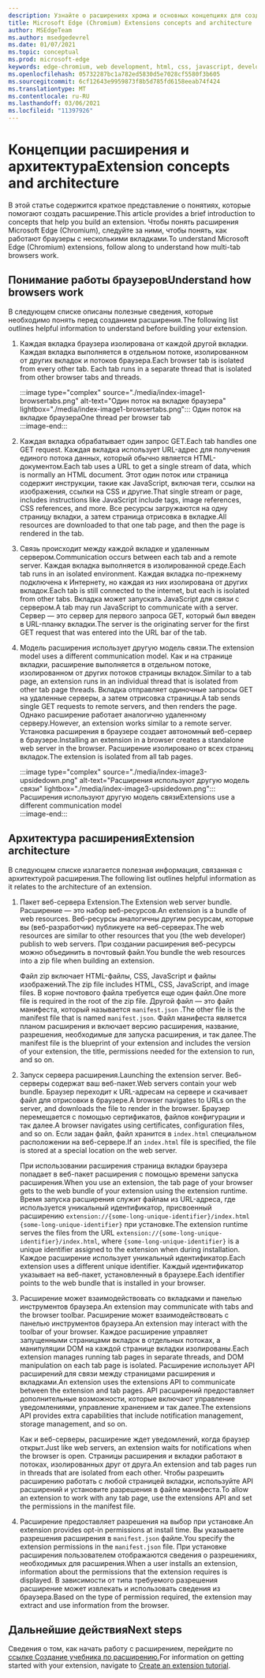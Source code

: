 ```yaml
---
description: Узнайте о расширениях хрома и основных концепциях для создания расширений.
title: Microsoft Edge (Chromium) Extensions concepts and architecture
author: MSEdgeTeam
ms.author: msedgedevrel
ms.date: 01/07/2021
ms.topic: conceptual
ms.prod: microsoft-edge
keywords: edge-chromium, web development, html, css, javascript, developer, extensions
ms.openlocfilehash: 05732287bc1a782ed5830d5e7028cf5580f3b605
ms.sourcegitcommit: 6cf12643e9959873f8b5d785fd6158eeab74f424
ms.translationtype: MT
ms.contentlocale: ru-RU
ms.lasthandoff: 03/06/2021
ms.locfileid: "11397926"
---
```

# <a name="extension-concepts-and-architecture"></a><span data-ttu-id="30eac-104">Концепции расширения и архитектура</span><span class="sxs-lookup"><span data-stu-id="30eac-104">Extension concepts and architecture</span></span>  

<span data-ttu-id="30eac-105">В этой статье содержится краткое представление о понятиях, которые помогают создать расширение.</span><span class="sxs-lookup"><span data-stu-id="30eac-105">This article provides a brief introduction to concepts that help you build an extension.</span></span>  <span data-ttu-id="30eac-106">Чтобы понять расширения Microsoft Edge \(Chromium\), следуйте за ними, чтобы понять, как работают браузеры с несколькими вкладками.</span><span class="sxs-lookup"><span data-stu-id="30eac-106">To understand Microsoft Edge \(Chromium\) extensions, follow along to understand how multi-tab browsers work.</span></span>  

## <a name="understand-how-browsers-work"></a><span data-ttu-id="30eac-107">Понимание работы браузеров</span><span class="sxs-lookup"><span data-stu-id="30eac-107">Understand how browsers work</span></span>  

<span data-ttu-id="30eac-108">В следующем списке описаны полезные сведения, которые необходимо понять перед созданием расширения.</span><span class="sxs-lookup"><span data-stu-id="30eac-108">The following list outlines helpful information to understand before building your extension.</span></span>  

1.  <span data-ttu-id="30eac-109">Каждая вкладка браузера изолирована от каждой другой вкладки.  Каждая вкладка выполняется в отдельном потоке, изолированном от других вкладок и потоков браузера.</span><span class="sxs-lookup"><span data-stu-id="30eac-109">Each browser tab is isolated from every other tab.  Each tab runs in a separate thread that is isolated from other browser tabs and threads.</span></span>  
    
    :::image type="complex" source="./media/index-image1-browsertabs.png" alt-text="Один поток на вкладке браузера" lightbox="./media/index-image1-browsertabs.png":::
       <span data-ttu-id="30eac-111">Один поток на вкладке браузера</span><span class="sxs-lookup"><span data-stu-id="30eac-111">One thread per browser tab</span></span>  
    :::image-end:::  
    
1.  <span data-ttu-id="30eac-112">Каждая вкладка обрабатывает один запрос GET.</span><span class="sxs-lookup"><span data-stu-id="30eac-112">Each tab handles one GET request.</span></span>  <span data-ttu-id="30eac-113">Каждая вкладка использует URL-адрес для получения единого потока данных, который обычно является HTML-документом.</span><span class="sxs-lookup"><span data-stu-id="30eac-113">Each tab uses a URL to get a single stream of data, which is normally an HTML document.</span></span>  <span data-ttu-id="30eac-114">Этот один поток или страница содержит инструкции, такие как JavaScript, включая теги, ссылки на изображения, ссылки на CSS и другие.</span><span class="sxs-lookup"><span data-stu-id="30eac-114">That single stream or page, includes instructions like JavaScript include tags, image references, CSS references, and more.</span></span>  <span data-ttu-id="30eac-115">Все ресурсы загружаются на одну страницу вкладки, а затем страница отрисовка в вкладке.</span><span class="sxs-lookup"><span data-stu-id="30eac-115">All resources are downloaded to that one tab page, and then the page is rendered in the tab.</span></span>  
1.  <span data-ttu-id="30eac-116">Связь происходит между каждой вкладке и удаленным сервером.</span><span class="sxs-lookup"><span data-stu-id="30eac-116">Communication occurs between each tab and a remote server.</span></span>  <span data-ttu-id="30eac-117">Каждая вкладка выполняется в изолированной среде.</span><span class="sxs-lookup"><span data-stu-id="30eac-117">Each tab runs in an isolated environment.</span></span>  <span data-ttu-id="30eac-118">Каждая вкладка по-прежнему подключена к Интернету, но каждая из них изолирована от других вкладок.</span><span class="sxs-lookup"><span data-stu-id="30eac-118">Each tab is still connected to the internet, but each is isolated from other tabs.</span></span>  <span data-ttu-id="30eac-119">Вкладка может запускать JavaScript для связи с сервером.</span><span class="sxs-lookup"><span data-stu-id="30eac-119">A tab may run JavaScript to communicate with a server.</span></span>  <span data-ttu-id="30eac-120">Сервер — это сервер для первого запроса GET, который был введен в URL-планку вкладки.</span><span class="sxs-lookup"><span data-stu-id="30eac-120">The server is the originating server for the first GET request that was entered into the URL bar of the tab.</span></span>  
1.  <span data-ttu-id="30eac-121">Модель расширения использует другую модель связи.</span><span class="sxs-lookup"><span data-stu-id="30eac-121">The extension model uses a different communication model.</span></span>  <span data-ttu-id="30eac-122">Как и на странице вкладки, расширение выполняется в отдельном потоке, изолированном от других потоков страницы вкладок.</span><span class="sxs-lookup"><span data-stu-id="30eac-122">Similar to a tab page, an extension runs in an individual thread that is isolated from other tab page threads.</span></span>  <span data-ttu-id="30eac-123">Вкладка отправляет одиночные запросы GET на удаленные серверы, а затем отрисовка страницы.</span><span class="sxs-lookup"><span data-stu-id="30eac-123">A tab sends single GET requests to remote servers, and then renders the page.</span></span>  <span data-ttu-id="30eac-124">Однако расширение работает аналогично удаленному серверу.</span><span class="sxs-lookup"><span data-stu-id="30eac-124">However, an extension works similar to a remote server.</span></span>  <span data-ttu-id="30eac-125">Установка расширения в браузере создает автономный веб-сервер в браузере.</span><span class="sxs-lookup"><span data-stu-id="30eac-125">Installing an extension in a browser creates a standalone web server in the browser.</span></span>  <span data-ttu-id="30eac-126">Расширение изолировано от всех страниц вкладок.</span><span class="sxs-lookup"><span data-stu-id="30eac-126">The extension is isolated from all tab pages.</span></span>  
    
    :::image type="complex" source="./media/index-image3-upsidedown.png" alt-text="Расширения используют другую модель связи" lightbox="./media/index-image3-upsidedown.png":::
       <span data-ttu-id="30eac-128">Расширения используют другую модель связи</span><span class="sxs-lookup"><span data-stu-id="30eac-128">Extensions use a different communication model</span></span>  
    :::image-end:::  
    
## <a name="extension-architecture"></a><span data-ttu-id="30eac-129">Архитектура расширения</span><span class="sxs-lookup"><span data-stu-id="30eac-129">Extension architecture</span></span>  

<span data-ttu-id="30eac-130">В следующем списке излагается полезная информация, связанная с архитектурой расширения.</span><span class="sxs-lookup"><span data-stu-id="30eac-130">The following list outlines helpful information as it relates to the architecture of an extension.</span></span>  

1.  <span data-ttu-id="30eac-131">Пакет веб-сервера Extension.</span><span class="sxs-lookup"><span data-stu-id="30eac-131">The Extension web server bundle.</span></span>  <span data-ttu-id="30eac-132">Расширение — это набор веб-ресурсов.</span><span class="sxs-lookup"><span data-stu-id="30eac-132">An extension is a bundle of web resources.</span></span>  <span data-ttu-id="30eac-133">Веб-ресурсы аналогичны другим ресурсам, которые вы \(веб-разработчик\) публикуете на веб-серверах.</span><span class="sxs-lookup"><span data-stu-id="30eac-133">The web resources are similar to other resources that you \(the web developer\) publish to web servers.</span></span>  <span data-ttu-id="30eac-134">При создании расширения веб-ресурсы можно объединить в почтовый файл.</span><span class="sxs-lookup"><span data-stu-id="30eac-134">You bundle the web resources into a zip file when building an extension.</span></span>  
    
    <span data-ttu-id="30eac-135">Файл zip включает HTML-файлы, CSS, JavaScript и файлы изображений.</span><span class="sxs-lookup"><span data-stu-id="30eac-135">The zip file includes HTML, CSS, JavaScript, and image files.</span></span>  <span data-ttu-id="30eac-136">В корне почтового файла требуется еще один файл.</span><span class="sxs-lookup"><span data-stu-id="30eac-136">One more file is required in the root of the zip file.</span></span>  <span data-ttu-id="30eac-137">Другой файл — это файл манифеста, который называется `manifest.json` .</span><span class="sxs-lookup"><span data-stu-id="30eac-137">The other file is the manifest file that is named `manifest.json`.</span></span>  <span data-ttu-id="30eac-138">Файл манифеста является планом расширения и включает версию расширения, название, разрешения, необходимые для запуска расширения, и так далее.</span><span class="sxs-lookup"><span data-stu-id="30eac-138">The manifest file is the blueprint of your extension and includes the version of your extension, the title, permissions needed for the extension to run, and so on.</span></span>  
    
1.  <span data-ttu-id="30eac-139">Запуск сервера расширения.</span><span class="sxs-lookup"><span data-stu-id="30eac-139">Launching the extension server.</span></span>  <span data-ttu-id="30eac-140">Веб-серверы содержат ваш веб-пакет.</span><span class="sxs-lookup"><span data-stu-id="30eac-140">Web servers contain your web bundle.</span></span>  <span data-ttu-id="30eac-141">Браузер переходит к URL-адресам на сервере и скачивает файл для отрисовки в браузере.</span><span class="sxs-lookup"><span data-stu-id="30eac-141">A browser navigates to URLs on the server, and downloads the file to render in the browser.</span></span>  <span data-ttu-id="30eac-142">Браузер перемещается с помощью сертификатов, файлов конфигурации и так далее.</span><span class="sxs-lookup"><span data-stu-id="30eac-142">A browser navigates using certificates, configuration files, and so on.</span></span>  <span data-ttu-id="30eac-143">Если задан файл, файл хранится в `index.html` специальном расположении на веб-сервере.</span><span class="sxs-lookup"><span data-stu-id="30eac-143">If an `index.html` file is specified, the file is stored at a special location on the web server.</span></span>  
    
    <span data-ttu-id="30eac-144">При использовании расширения страница вкладки браузера попадает в веб-пакет расширения с помощью времени запуска расширения.</span><span class="sxs-lookup"><span data-stu-id="30eac-144">When you use an extension, the tab page of your browser gets to the web bundle of your extension using the extension runtime.</span></span>  <span data-ttu-id="30eac-145">Время запуска расширения служит файлам из URL-адреса, где используется уникальный идентификатор, присвоенный расширению `extension://{some-long-unique-identifier}/index.html` `{some-long-unique-identifier}` при установке.</span><span class="sxs-lookup"><span data-stu-id="30eac-145">The extension runtime serves the files from the URL `extension://{some-long-unique-identifier}/index.html`, where `{some-long-unique-identifier}` is a unique identifier assigned to the extension when during installation.</span></span>  <span data-ttu-id="30eac-146">Каждое расширение использует уникальный идентификатор.</span><span class="sxs-lookup"><span data-stu-id="30eac-146">Each extension uses a different unique identifier.</span></span>  <span data-ttu-id="30eac-147">Каждый идентификатор указывает на веб-пакет, установленный в браузере.</span><span class="sxs-lookup"><span data-stu-id="30eac-147">Each identifier points to the web bundle that is installed in your browser.</span></span>  
    
1.  <span data-ttu-id="30eac-148">Расширение может взаимодействовать со вкладками и панелью инструментов браузера.</span><span class="sxs-lookup"><span data-stu-id="30eac-148">An extension may communicate with tabs and the browser toolbar.</span></span>  <span data-ttu-id="30eac-149">Расширение может взаимодействовать с панелью инструментов браузера.</span><span class="sxs-lookup"><span data-stu-id="30eac-149">An extension may interact with the toolbar of your browser.</span></span>  <span data-ttu-id="30eac-150">Каждое расширение управляет запущенными страницами вкладок в отдельных потоках, а манипуляции DOM на каждой странице вкладки изолированы.</span><span class="sxs-lookup"><span data-stu-id="30eac-150">Each extension manages running tab pages in separate threads, and DOM manipulation on each tab page is isolated.</span></span>  <span data-ttu-id="30eac-151">Расширение использует API расширений для связи между страницами расширения и вкладками.</span><span class="sxs-lookup"><span data-stu-id="30eac-151">An extension uses the extensions API to communicate between the extension and tab pages.</span></span>  <span data-ttu-id="30eac-152">API расширений предоставляет дополнительные возможности, которые включают управление уведомлениями, управление хранением и так далее.</span><span class="sxs-lookup"><span data-stu-id="30eac-152">The extensions API provides extra capabilities that include notification management, storage management, and so on.</span></span>  
    
    <span data-ttu-id="30eac-153">Как и веб-серверы, расширение ждет уведомлений, когда браузер открыт.</span><span class="sxs-lookup"><span data-stu-id="30eac-153">Just like web servers, an extension waits for notifications when the browser is open.</span></span>  <span data-ttu-id="30eac-154">Страницы расширения и вкладки работают в потоках, изолированных друг от друга.</span><span class="sxs-lookup"><span data-stu-id="30eac-154">An extension and tab pages run in threads that are isolated from each other.</span></span>  <span data-ttu-id="30eac-155">Чтобы разрешить расширению работать с любой страницей вкладки, используйте API расширений и установите разрешения в файле манифеста.</span><span class="sxs-lookup"><span data-stu-id="30eac-155">To allow an extension to work with any tab page, use the extensions API and set the permissions in the manifest file.</span></span>  
    
1.  <span data-ttu-id="30eac-156">Расширение предоставляет разрешения на выбор при установке.</span><span class="sxs-lookup"><span data-stu-id="30eac-156">An extension provides opt-in permissions at install time.</span></span>  <span data-ttu-id="30eac-157">Вы указываете разрешения расширения в `manifest.json` файле.</span><span class="sxs-lookup"><span data-stu-id="30eac-157">You specify the extension permissions in the `manifest.json` file.</span></span>  <span data-ttu-id="30eac-158">При установке расширения пользователем отображаются сведения о разрешениях, необходимых для расширения.</span><span class="sxs-lookup"><span data-stu-id="30eac-158">When a user installs an extension, information about the permissions that the extension requires is displayed.</span></span>  <span data-ttu-id="30eac-159">В зависимости от типа требуемого разрешения расширение может извлекать и использовать сведения из браузера.</span><span class="sxs-lookup"><span data-stu-id="30eac-159">Based on the type of permission required, the extension may extract and use information from the browser.</span></span>  
    
## <a name="next-steps"></a><span data-ttu-id="30eac-160">Дальнейшие действия</span><span class="sxs-lookup"><span data-stu-id="30eac-160">Next steps</span></span>  

<span data-ttu-id="30eac-161">Сведения о том, как начать работу с расширением, перейдите по [ссылке Создание учебника по расширению.][CreateAnExtensionPart1]</span><span class="sxs-lookup"><span data-stu-id="30eac-161">For information on getting started with your extension, navigate to [Create an extension tutorial][CreateAnExtensionPart1].</span></span>  

<!-- links -->  

[CreateAnExtensionPart1]: ./part1-simple-extension.md "Создание учебника по расширению — часть 1 | Документы Майкрософт"  
